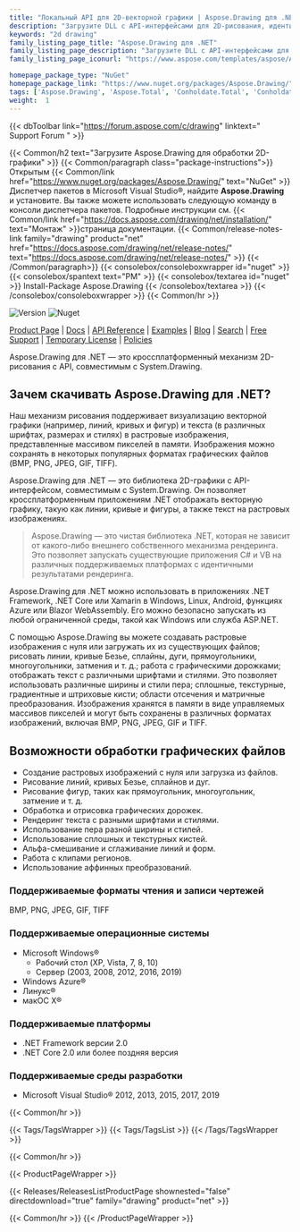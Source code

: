 ```yaml
---
title: "Локальный API для 2D-векторной графики | Aspose.Drawing для .NET"
description: "Загрузите DLL с API-интерфейсами для 2D-рисования, идентичными GDI+, для рендеринга и преобразования векторной графики (линий, кривых и фигур), а также текста с несколькими стилями в приложениях .NET."
keywords: "2d drawing"
family_listing_page_title: "Aspose.Drawing для .NET"
family_listing_page_description: "Загрузите DLL с API-интерфейсами для 2D-рисования, идентичными GDI+, для рендеринга и преобразования векторной графики (линий, кривых и фигур), а также текста с несколькими стилями в приложениях .NET."
family_listing_page_iconurl: "https://www.aspose.com/templates/aspose/App_Themes/V3/images/drawing/272x272/aspose_drawing-for-net.png"

homepage_package_type: "NuGet"
homepage_package_link: "https://www.nuget.org/packages/Aspose.Drawing/"
tags: ['Aspose.Drawing', 'Aspose.Total', 'Conholdate.Total', 'Conholdate', 'Component', 'Library', 'API', 'On-premise-API', 'Microsoft', '.Net-Core', '.Net-Standard', '.NetCore', '.NetStandard', '.NetStandard2.0', 'Standard', 'C#', 'CSharp', 'ASP.NET', 'macOS', 'Windows', 'Azure', 'Linux', 'BMP', 'PNG', 'JPEG', 'GIF', 'TIFF', 'Rendering', 'Text', 'Font', 'Drawing', 'Brush', 'Gradient', 'Pen', 'Line', 'Curve', 'Shape', 'Ellipses', 'Arcs', 'Polygons', 'Splines', 'Paths', 'Blending', 'Clipping', 'Antialiasing', 'Blazor-WebAssembly', 'Geometries', 'Bitmap', 'Text', '2D', 'Bitmap', 'Graphics', 'cross-platform']
weight:  1
---
```


{{< dbToolbar link="https://forum.aspose.com/c/drawing" linktext=" Support Forum " >}}

{{< Common/h2 text="Загрузите Aspose.Drawing для обработки 2D-графики"  >}}
{{< Common/paragraph class="package-instructions">}}
Открытым
{{< Common/link href="https://www.nuget.org/packages/Aspose.Drawing/" text="NuGet"  >}}Диспетчер пакетов в Microsoft Visual Studio®, найдите <b>Aspose.Drawing</b> и установите. Вы также можете использовать следующую команду в консоли диспетчера пакетов. Подробные инструкции см.
{{< Common/link href="https://docs.aspose.com/drawing/net/installation/" text="Монтаж"  >}}страница документации.
{{< Common/release-notes-link family="drawing" product="net" href="https://docs.aspose.com/drawing/net/release-notes/" text="https://docs.aspose.com/drawing/net/release-notes/"  >}}
{{< /Common/paragraph>}}
{{< consolebox/consoleboxwrapper id="nuget" >}}
       {{< consolebox/spantext text="PM" >}}
       {{< consolebox/textarea id="nuget" >}} Install-Package Aspose.Drawing {{< /consolebox/textarea >}}
{{< /consolebox/consoleboxwrapper >}}
{{< Common/hr >}}

![Version](https://img.shields.io/nuget/v/Aspose.Total) ![Nuget](https://img.shields.io/nuget/dt/Aspose.Total?label=nuget%20downloads)

[Product Page](https://products.aspose.com/total/net/) | [Docs](https://docs.aspose.com/total/net/) | [API Reference](https://reference.aspose.com/) | [Examples](http://aspose.github.io) | [Blog](https://blog.aspose.com/category/total/) | [Search](https://search.aspose.com/) | [Free Support](https://forum.aspose.com/) | [Temporary License](https://purchase.aspose.com/temporary-license) | [Policies](https://purchase.aspose.com/policies)

Aspose.Drawing для .NET — это кроссплатформенный механизм 2D-рисования с API, совместимым с System.Drawing.

## Зачем скачивать Aspose.Drawing для .NET?

Наш механизм рисования поддерживает визуализацию векторной графики (например, линий, кривых и фигур) и текста (в различных шрифтах, размерах и стилях) в растровые изображения, представленные массивом пикселей в памяти. Изображения можно сохранять в некоторых популярных форматах графических файлов (BMP, PNG, JPEG, GIF, TIFF).

Aspose.Drawing для .NET — это библиотека 2D-графики с API-интерфейсом, совместимым с System.Drawing. Он позволяет кроссплатформенным приложениям .NET отображать векторную графику, такую как линии, кривые и фигуры, а также текст на растровых изображениях.

>Aspose.Drawing — это чистая библиотека .NET, которая не зависит от какого-либо внешнего собственного механизма рендеринга. Это позволяет запускать существующие приложения C# и VB на различных поддерживаемых платформах с идентичными результатами рендеринга.

Aspose.Drawing для .NET можно использовать в приложениях .NET Framework, .NET Core или Xamarin в Windows, Linux, Android, функциях Azure или Blazor WebAssembly. Его можно безопасно запускать из любой ограниченной среды, такой как Windows или служба ASP.NET.

С помощью Aspose.Drawing вы можете создавать растровые изображения с нуля или загружать их из существующих файлов; рисовать линии, кривые Безье, сплайны, дуги, прямоугольники, многоугольники, затмения и т. д.; работа с графическими дорожками; отображать текст с различными шрифтами и стилями. Это позволяет использовать различные ширины и стили пера; сплошные, текстурные, градиентные и штриховые кисти; области отсечения и матричные преобразования. Изображения хранятся в памяти в виде управляемых массивов пикселей и могут быть сохранены в различных форматах изображений, включая BMP, PNG, JPEG, GIF и TIFF.

## Возможности обработки графических файлов

- Создание растровых изображений с нуля или загрузка из файлов.
- Рисование линий, кривых Безье, сплайнов и дуг.
- Рисование фигур, таких как прямоугольник, многоугольник, затмение и т. д.
- Обработка и отрисовка графических дорожек.
- Рендеринг текста с разными шрифтами и стилями.
- Использование пера разной ширины и стилей.
- Использование сплошных и текстурных кистей.
- Альфа-смешивание и сглаживание линий и форм.
- Работа с клипами регионов.
- Использование аффинных преобразований.

### Поддерживаемые форматы чтения и записи чертежей

BMP, PNG, JPEG, GIF, TIFF

### Поддерживаемые операционные системы

- Microsoft Windows®
  - Рабочий стол (XP, Vista, 7, 8, 10)
  - Сервер (2003, 2008, 2012, 2016, 2019)
- Windows Azure®
- Линукс®
- макОС Х®

### Поддерживаемые платформы

- .NET Framework версии 2.0
- .NET Core 2.0 или более поздняя версия

### Поддерживаемые среды разработки

- Microsoft Visual Studio® 2012, 2013, 2015, 2017, 2019

{{< Common/hr >}}

{{< Tags/TagsWrapper >}}
 {{< Tags/TagsList >}}
{{< /Tags/TagsWrapper >}}

{{< Common/hr >}}

{{< ProductPageWrapper >}}
<!-- ReleasesListProductPage-->
   {{< Releases/ReleasesListProductPage shownested="false"  directdownload="true" family="drawing" product="net" >}}
<!-- /ReleasesListProductPage-->
{{< Common/hr >}}
{{< /ProductPageWrapper >}}

